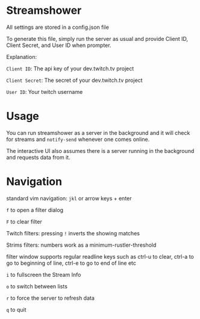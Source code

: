 # Streamshower

All settings are stored in a config.json file

To generate this file, simply run the server as usual and provide  Client ID,
Client Secret, and User ID when prompter.

Explanation:

`Client ID`: The api key of your dev.twitch.tv project

`Client Secret`: The secret of your dev.twitch.tv project

`User ID`: Your twitch username

# Usage
You can run streamshower as a server in the background and it will check for
streams and `notify-send` whenever one comes online.

The interactive UI also assumes there is a server running in the background and
requests data from it.

# Navigation
standard vim navigation: `jkl` or arrow keys + enter

`f` to open a filter dialog

`F` to clear filter

Twitch filters: pressing `!` inverts the showing matches

Strims filters: numbers work as a minimum-rustler-threshold

filter window supports regular readline keys such as ctrl-u to clear, ctrl-a to
go to beginning of line, ctrl-e to go to end of line etc

`i` to fullscreen the Stream Info

`o` to switch between lists

`r` to force the server to refresh data

`q` to quit

